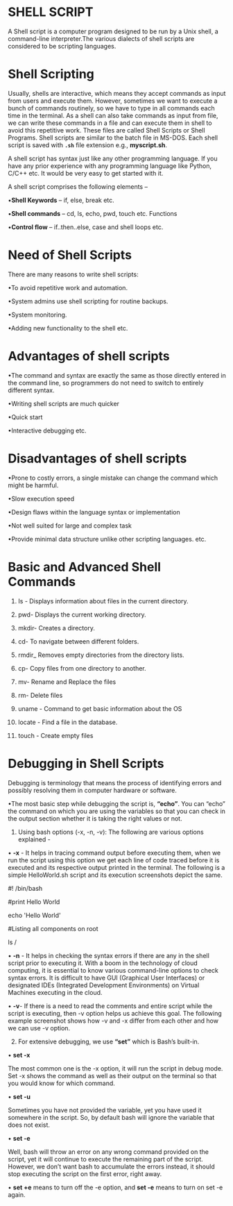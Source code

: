 # SHELL SCRIPT

A Shell script is a computer program designed to be run by a Unix shell, a command-line interpreter.The various dialects of shell scripts are considered to be scripting languages.

# Shell Scripting

Usually, shells are interactive, which means they accept commands as input from users and execute them. However, sometimes we want to execute a bunch of commands routinely, so we have to type in all commands each time in the terminal.
As a shell can also take commands as input from file, we can write these commands in a file and can execute them in shell to avoid this repetitive work. These files are called Shell Scripts or Shell Programs. Shell scripts are similar to the batch file in MS-DOS. Each shell script is saved with **`.sh`** file extension e.g., **myscript.sh**.

A shell script has syntax just like any other programming language. If you have any prior experience with any programming language like Python, C/C++ etc. It would be very easy to get started with it.

A shell script comprises the following elements –

•**Shell Keywords** – if, else, break etc.

•**Shell commands** – cd, ls, echo, pwd, touch etc.
Functions

•**Control flow** – if..then..else, case and shell loops etc.


# Need of Shell Scripts

There are many reasons to write shell scripts:

•To avoid repetitive work and automation.

•System admins use shell scripting for routine backups.

•System monitoring.

•Adding new functionality to the shell etc.


# Advantages of shell scripts

•The command and syntax are exactly the same as those directly entered in the command line, so programmers do not need to switch to entirely different syntax.

•Writing shell scripts are much quicker

•Quick start

•Interactive debugging etc.


#  Disadvantages of shell scripts
 
•Prone to costly errors, a single mistake can change the command which might be harmful.

•Slow execution speed

•Design flaws within the language syntax or implementation

•Not well suited for large and complex task

•Provide minimal data structure unlike other scripting languages. etc.

# Basic and Advanced Shell Commands

1. Is -
Displays information about files in the current directory.

2. pwd-
Displays the current working directory.

3. mkdir-
Creates a directory.

4. cd-
To navigate between different folders.

5. rmdir_
Removes empty directories from the directory lists.

6. cp-
Copy files from one directory to another.

7. mv-
Rename and Replace the files

8. rm-
Delete files

9. uname -
Command to get basic information about the OS

10. locate -
Find a file in the database.

11. touch -
Create empty files

# Debugging in Shell Scripts

Debugging is terminology that means the process of identifying errors and possibly resolving them in computer hardware or software. 

•The most basic step while debugging the script is, **“echo”**. You can “echo” the command on which you are using the variables so that you can check in the output section whether it is taking the right values or not.


1.  Using bash options (-x, -n, -v): The following are various options explained -

• **-x** - It helps in tracing command output before executing them, when we run the script using this option we get each line of code traced before it is executed and its respective output printed in the terminal. The following is a simple HelloWorld.sh script and its execution screenshots depict the same.

#! /bin/bash

#print Hello World

echo 'Hello World'

#Listing all components on root

ls /

• **-n** -  It helps in checking the syntax errors if there are any in the shell script prior to executing it. With a boom in the technology of cloud computing, it is essential to know various command-line options to check syntax errors. It is difficult to have GUI (Graphical User Interfaces) or designated IDEs (Integrated Development Environments) on Virtual Machines executing in the cloud.

• **-v**- If there is a need to read the comments and entire script while the script is executing, then -v option helps us achieve this goal. The following example screenshot shows how -v and -x differ from each other and how we can use -v option.


2.  For extensive debugging, we use **“set”** which is Bash’s built-in.

• **set -x**

The most common one is the -x option, it will run the script in debug mode. Set -x shows the command as well as their output on the terminal so that you would know for which command.

• **set -u**

Sometimes you have not provided the variable, yet you have used it somewhere in the script. So, by default bash will ignore the variable that does not exist. 

• **set -e**

Well, bash will throw an error on any wrong command provided on the script, yet it will continue to execute the remaining part of the script. However, we don’t want bash to accumulate the errors instead, it should stop executing the script on the first error, right away.

• **set +e** means to turn off the -e option, and **set -e** means to turn on set -e again.